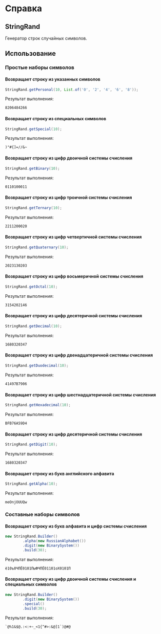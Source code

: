 # Справка
## StringRand
Генератор строк случайных символов.

## Использование
### Простые наборы символов
#### Возвращает строку из указанных символов
```java
StringRand.getPersonal(10, List.of('0', '2', '4', '6', '8'));
```

Результат выполнения:
```
8206484266
```

#### Возвращает строку из специальных символов
```java
StringRand.getSpecial(10);
```

Результат выполнения:
```
)"#{]=//&~
```

#### Возвращает строку из цифр двоичной системы счисления
```java
StringRand.getBinary(10);
```

Результат выполнения:
```
0110100011
```

#### Возвращает строку из цифр троичной системы счисления
```java
StringRand.getTernary(10);
```

Результат выполнения:
```
2211200020
```

#### Возвращает строку из цифр четвертичной системы счисления
```java
StringRand.getQuaternary(10);
```

Результат выполнения:
```
2023130203
```


#### Возвращает строку из цифр восьмеричной системы счисления
```java
StringRand.getOctal(10);
```

Результат выполнения:
```
3154202146
```

#### Возвращает строку из цифр десятеричной системы счисления
```java
StringRand.getDecimal(10);
```

Результат выполнения:
```
1680320347
```

#### Возвращает строку из цифр двенадцатеричной системы счисления
```java
StringRand.getDuodecimal(10);
```

Результат выполнения:
```
41497B7906
```

#### Возвращает строку из цифр шестнадцатеричной системы счисления
```java
StringRand.getHexadecimal(10);
```

Результат выполнения:
```
BFB76A59D4
```

#### Возвращает строку из цифр десятеричной системы счисления
```java
StringRand.getDigit(10);
```

Результат выполнения:
```
1680320347
```

#### Возвращает строку из букв английского алфавита
```java
StringRand.getAlpha(10);
```

Результат выполнения:
```
meOnjOUUQw
```

### Составные наборы символов
#### Возвращает строку из букв алфавита и цифр системы счисления
```java
new StringRand.Builder()
        .alpha(new RussianAlphabet())
        .digit(new BinarySystem())
        .build(30);
```

Результат выполнения:
```
ё10ъ0ЧПЁ0101ПыФЧПЁ01101оХ0101П
```

#### Возвращает строку из цифр двоичной системы счисления и специальных символов
```java
new StringRand.Builder()
        .digit(new BinarySystem())
        .special()
        .build(30);
```

Результат выполнения:
```
`@%1&$@.:<:+~_<1{^#>:&@]1`)@#@
```